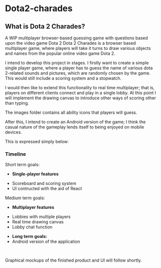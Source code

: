 # Dota2-charades

<h2>What is Dota 2 Charades?</h2>

A WIP multiplayer browser-based guessing game with questions based upon the video game Dota 2
Dota 2 Charades is a browser based multiplayer game, where players will take it turns to draw various objects and names from the popular online video game Dota 2.

<p>I intend to develop this project in stages. I firstly want to create a simple single player game, where a player has to guess the name of various dota 2-related sounds and pictures, which are randomly chosen by the game. This would still include a scoring system and a stopwatch.</p> 
<p>I would then like to extend this functionality to real time multiplayer; that is, players on different clients connect and play in a single lobby. At this point I will implement the drawing canvas to introduce other ways of scoring other than typing.</p>

<p>The images folder contains all ability icons that players will guess.</p>

<p>After this, I intend to create an Android version of the game; I think the casual nature of the gameplay lends itself to being enjoyed on mobile devices.</p>

This is expressed simply below:

<h3>Timeline</h3>
Short term goals:<br>

<ul>
  <li><p><b>Single-player features</b></p></li>
    <li>Scoreboard and scoring system</li>
    <li>UI contructed with the aid of React</li>
</ul>
  Medium term goals: <br>
  <ul>
  <li><p><b>Multiplayer features</b></p></li>
    <li>Lobbies with multiple players</li>
    <li>Real time drawing canvas</li>
    <li>Lobby chat function</li>  
</ul>
<ul>
  <li><b>Long term goals:</b></li>
  <li>Android version of the application</li>
</ul>
<br>

Graphical mockups of the finished product and UI will follow shortly.

